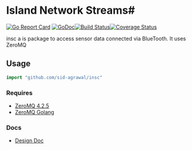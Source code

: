 
# Island Network Streams#


[![Go Report Card](https://goreportcard.com/badge/github.com/sid-agrawal/insc)](https://goreportcard.com/report/github.com/sid-agrawal/insc)
[![GoDoc](https://godoc.org/github.com/sid-agrawal/insc?status.svg)](https://godoc.org/github.com/sid-agrawal/insc)[![Build Status](https://travis-ci.com/sid-agrawal/insc.svg?branch=master)](https://travis-ci.com/sid-agrawal/insc)[![Coverage Status](https://coveralls.io/repos/github/sid-agrawal/insc/badge.svg?branch=master)](https://coveralls.io/github/sid-agrawal/insc?branch=master)

insc a is package to access sensor data connected via BlueTooth. It uses ZeroMQ

## Usage ##

```go
import "github.com/sid-agrawal/insc"
```

### Requires
* [ZeroMQ 4.2.5](https://github.com/zeromq/libzmq/releases/tag/v4.2.5)
* [ZeroMQ Golang](https://github.com/pebbe/zmq4)

### Docs
* [Design Doc](https://docs.google.com/document/d/1zS_c4aynUnLNraeB8ns5zutwvZLugoeMKOTrWGF5q20/edit?usp=sharing)
